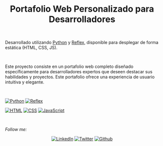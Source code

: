 <div align= "center">
  <h1> Portafolio Web Personalizado para Desarrolladores</h1>
</div>

<br>

Desarrollado utilizando [Python](https://python.org) y [Reflex](https://reflex.dev), disponible para desplegar de forma estática (HTML, CSS, JS).

<br>

<p>Este proyecto consiste en un portafolio web completo diseñado específicamente para desarrolladores expertos que deseen destacar sus habilidades y proyectos. Este portafolio ofrece una experiencia de usuario intuitiva y elegante.</p>

<br>

[![Python](https://img.shields.io/badge/Python-3.11+-yellow?style=for-the-badge&logo=python&logoColor=white&labelColor=101010)](https://python.org)
[![Reflex](https://img.shields.io/badge/Reflex-0.4.5+-5646ED?style=for-the-badge&logo=reflex&logoColor=white&labelColor=101010)](https://reflex.dev)

[![HTML](https://img.shields.io/badge/HTML-orange?style=for-the-badge&logo=html5&logoColor=white&labelColor=101010)](https://developer.mozilla.org/es/docs/Web/HTML)
[![CSS](https://img.shields.io/badge/CSS-blue?style=for-the-badge&logo=css3&logoColor=white&labelColor=101010)](https://developer.mozilla.org/es/docs/Web/CSS)
[![JavaScript](https://img.shields.io/badge/JavaScript-yellow?style=for-the-badge&logo=javascript&logoColor=white&labelColor=101010)](https://developer.mozilla.org/es/docs/Web/JavaScript)

<br>

<i>Follow me:</i><br>

<div align="center">
	<a href="https://www.linkedin.com/in/samuel-a-herrera/" target="_blank"><img src="https://img.shields.io/badge/LinkedIn-%230077B5.svg?&style=flat-square&logo=linkedin&logoColor=white" alt="LinkedIn"></a>
	<a href="https://twitter.com/Samuel12502617" target="_blank"><img src="https://img.shields.io/twitter/url?style=social&url=https%3A%2F%2Ftwitter.com%" alt="Twitter"></a>
	<a href="https://github.com/Samu-Andres" target="_blank"><img alt="Github" src="https://img.shields.io/badge/GitHub-%2312100E.svg?&style=flat-square&logo=Github&logoColor=white" /></a> 
</div>
